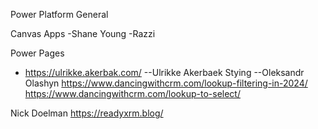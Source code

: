 Power Platform General


Canvas Apps
-Shane Young
-Razzi


Power Pages
- https://ulrikke.akerbak.com/
--Ulrikke Akerbaek
    Stying
--Oleksandr Olashyn
https://www.dancingwithcrm.com/lookup-filtering-in-2024/
https://www.dancingwithcrm.com/lookup-to-select/

Nick Doelman
https://readyxrm.blog/
